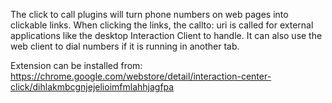 The click to call plugins will turn phone numbers on web pages into clickable links. When clicking the links,
the callto: uri is called for external applications like the desktop Interaction Client to handle.
 It can also use the web client to dial numbers if it is running in another tab.

Extension can be installed from: https://chrome.google.com/webstore/detail/interaction-center-click/dihlakmbcgnjejelioimfmlahhjagfpa
